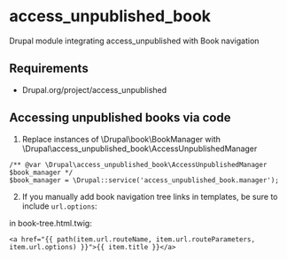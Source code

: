 # access_unpublished_book
Drupal module integrating access_unpublished with Book navigation

## Requirements

* Drupal.org/project/access_unpublished

## Accessing unpublished books via code

1. Replace instances of \Drupal\book\BookManager with \Drupal\access_unpublished_book\AccessUnpublishedManager
```
/** @var \Drupal\access_unpublished_book\AccessUnpublishedManager $book_manager */
$book_manager = \Drupal::service('access_unpublished_book.manager');
```

2. If you manually add book navigation tree links in templates, be sure to include `url.options`:

in book-tree.html.twig:
```
<a href="{{ path(item.url.routeName, item.url.routeParameters, item.url.options) }}">{{ item.title }}</a>
```